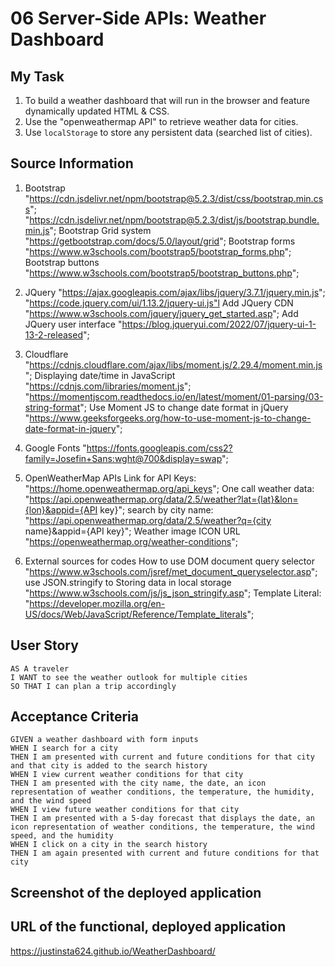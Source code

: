 # 06 Server-Side APIs: Weather Dashboard

## My Task

1. To build a weather dashboard that will run in the browser and feature dynamically updated HTML & CSS.
2. Use the "openweathermap API" to retrieve weather data for cities.
3. Use `localStorage` to store any persistent data (searched list of cities). 

## Source Information

1. Bootstrap
   "https://cdn.jsdelivr.net/npm/bootstrap@5.2.3/dist/css/bootstrap.min.css"; 
   "https://cdn.jsdelivr.net/npm/bootstrap@5.2.3/dist/js/bootstrap.bundle.min.js";
   Bootstrap Grid system "https://getbootstrap.com/docs/5.0/layout/grid";
   Bootstrap forms "https://www.w3schools.com/bootstrap5/bootstrap_forms.php";
   Bootstrap buttons "https://www.w3schools.com/bootstrap5/bootstrap_buttons.php";
   
2. JQuery
   "https://ajax.googleapis.com/ajax/libs/jquery/3.7.1/jquery.min.js";
   "https://code.jquery.com/ui/1.13.2/jquery-ui.js"l
   Add JQuery CDN "https://www.w3schools.com/jquery/jquery_get_started.asp";
   Add JQuery user interface "https://blog.jqueryui.com/2022/07/jquery-ui-1-13-2-released";
   
3. Cloudflare
   "https://cdnjs.cloudflare.com/ajax/libs/moment.js/2.29.4/moment.min.js";
   Displaying date/time in JavaScript "https://cdnjs.com/libraries/moment.js";
   "https://momentjscom.readthedocs.io/en/latest/moment/01-parsing/03-string-format";
   Use Moment JS to change date format in jQuery "https://www.geeksforgeeks.org/how-to-use-moment-js-to-change-date-format-in-jquery";
   
4. Google Fonts
   "https://fonts.googleapis.com/css2?family=Josefin+Sans:wght@700&display=swap";

5. OpenWeatherMap APIs
   Link for API Keys: "https://home.openweathermap.org/api_keys";
   One call weather data: "https://api.openweathermap.org/data/2.5/weather?lat={lat}&lon={lon}&appid={API key}";
   search by city name: "https://api.openweathermap.org/data/2.5/weather?q={city name}&appid={API key}";
   Weather image ICON URL "https://openweathermap.org/weather-conditions";
   
6. External sources for codes
   How to use DOM document query selector "https://www.w3schools.com/jsref/met_document_queryselector.asp";
   use JSON.stringify to Storing data in local storage "https://www.w3schools.com/js/js_json_stringify.asp";
   Template Literal: "https://developer.mozilla.org/en-US/docs/Web/JavaScript/Reference/Template_literals";

## User Story

```
AS A traveler
I WANT to see the weather outlook for multiple cities
SO THAT I can plan a trip accordingly
```

## Acceptance Criteria

```
GIVEN a weather dashboard with form inputs
WHEN I search for a city
THEN I am presented with current and future conditions for that city and that city is added to the search history
WHEN I view current weather conditions for that city
THEN I am presented with the city name, the date, an icon representation of weather conditions, the temperature, the humidity, and the wind speed
WHEN I view future weather conditions for that city
THEN I am presented with a 5-day forecast that displays the date, an icon representation of weather conditions, the temperature, the wind speed, and the humidity
WHEN I click on a city in the search history
THEN I am again presented with current and future conditions for that city
```

## Screenshot of the deployed application


## URL of the functional, deployed application
https://justinsta624.github.io/WeatherDashboard/
